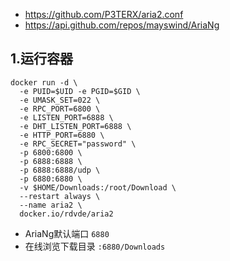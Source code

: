 - https://github.com/P3TERX/aria2.conf
- https://api.github.com/repos/mayswind/AriaNg
## 1.运行容器

```
docker run -d \
  -e PUID=$UID -e PGID=$GID \
  -e UMASK_SET=022 \
  -e RPC_PORT=6800 \
  -e LISTEN_PORT=6888 \
  -e DHT_LISTEN_PORT=6888 \
  -e HTTP_PORT=6880 \
  -e RPC_SECRET="password" \
  -p 6800:6800 \
  -p 6888:6888 \
  -p 6888:6888/udp \
  -p 6880:6880 \
  -v $HOME/Downloads:/root/Download \
  --restart always \
  --name aria2 \
  docker.io/rdvde/aria2
```

* AriaNg默认端口 `6880`
* 在线浏览下载目录 `:6880/Downloads`